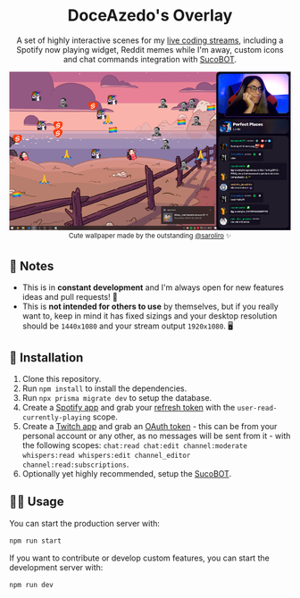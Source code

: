 <h1 align="center">DoceAzedo's Overlay</h1>

<p align="center">
  A set of highly interactive scenes for my <a href="https://twitch.tv/doceazedo911">live coding streams</a>, including a Spotify now playing widget, Reddit memes while I'm away, custom icons and chat commands integration with <a href="https://github.com/doceazedo/suco-bot">SucoBOT</a>.
</p>

<p align="center">
  <img src="static/assets/img/screenshot.png" />
  <sup>Cute wallpaper made by the outstanding <a href="https://twitter.com/saroliro/status/1417469066604859393">@saroliro</a> ✨</sup>
</p>

## 📝 Notes

- This is in **constant development** and I'm always open for new features ideas and pull requests! 🥳
- This is **not intended for others to use** by themselves, but if you really want to, keep in mind it has fixed sizings and your desktop resolution should be `1440x1080` and your stream output `1920x1080`. 🖥️

## 🧰 Installation

1. Clone this repository.
2. Run `npm install` to install the dependencies.
3. Run `npx prisma migrate dev` to setup the database.
4. Create a [Spotify app](https://developer.spotify.com/dashboard/login) and grab your [refresh token](https://benwiz.com/blog/create-spotify-refresh-token) with the `user-read-currently-playing` scope.
5. Create a [Twitch app](https://dev.twitch.tv/docs/authentication/register-app) and grab an [OAuth token](https://twitchapps.com/tokengen) - this can be from your personal account or any other, as no messages will be sent from it - with the following scopes: `chat:read chat:edit channel:moderate whispers:read whispers:edit channel_editor channel:read:subscriptions`.
6. Optionally yet highly recommended, setup the [SucoBOT](https://github.com/doceazedo/suco-bot).

## 🤹‍♂️ Usage

You can start the production server with:

```bash
npm run start
```

If you want to contribute or develop custom features, you can start the development server with:

```bash
npm run dev
```
